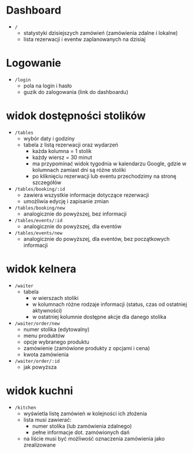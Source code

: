 # Dashboard

- `/`
    - statystyki dzisiejszych zamówień (zamówienia zdalne i lokalne)
    - lista rezerwacji i eventw zaplanowanych na dzisiaj

# Logowanie

- `/login`
    - pola na login i hasło
    - guzik do zalogowania (link do dashboardu)

# widok dostępności stolików

- `/tables`
    - wybór daty i godziny 
    - tabela z listą rezerwacji oraz wydarzeń
        - każda kolumna = 1 stolik
        - każdy wiersz = 30 minut
        - ma przypominać widok tygodnia w kalendarzu Google, gdzie w kolumnach zamiast dni są różne stoliki
        - po kliknięciu rezerwacji lub eventu przechodzimy na stronę szczegółów
- `/tables/booking/:id`
    - zawiera wszystkie informacje dotyczące rezerwacji 
    - umożliwia edycję i zapisanie zmian
- `/tables/booking/new`
    - analogicznie do powyższej, bez informacji
- `/tables/events/:id`
    - analogicznie do powyższej, dla eventów
- `/tables/events/new`
    - analogicznie do powyższej, dla eventów, bez początkowych informacji

# widok kelnera

- `/waiter`
    - tabela
        - w wierszach stoliki
        - w kolumnach różne rodzaje informacji (status, czas od ostatniej aktywności)
        - w ostatniej kolumnie dostępne akcje dla danego stolika
- `/waiter/order/new`
    - numer stolika (edytowalny)
    - menu produktów
    - opcje wybranego produktu
    - zamówienie (zamówione produkty z opcjami i cena)
    - kwota zamówienia
- `/waiter/order/:id`
    - jak powyższa

# widok kuchni

- `/kitchen`
    - wyświetla listę zamówień w kolejności ich złożenia
    - lista musi zawierać:
        - numer stolika (lub zamówienia zdalnego)
        - pełne informacje dot. zamówionych dań
    - na liście musi być możliwość oznaczenia zamówienia jako zrealizowane